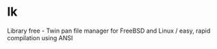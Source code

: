 # lk
Library free - Twin pan file manager for FreeBSD and Linux / easy, rapid compilation using ANSI  
